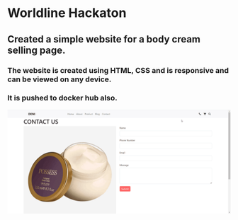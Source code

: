 # Worldline Hackaton
## Created a simple website for a body cream selling page.

### The website is created using HTML, CSS and is responsive and can be viewed on any device.
### It is pushed to docker hub also.
![page](page.jpg "Page")

